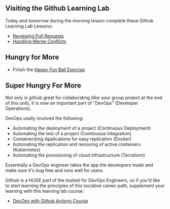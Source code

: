 ## Visiting the Github Learning Lab

Today and tomorrow during the morning lesson complete these Github Learning Lab Lessons:

- [Reviewing Pull Requests](https://lab.github.com/githubtraining/reviewing-pull-requests)
- [Handling Merge Conflicts](https://lab.github.com/githubtraining/managing-merge-conflicts)

## Hungry for More
- Finish the [Happy Fun Ball Exercise](https://git.generalassemb.ly/SEIR-927/Unit_3_React_Express/blob/main/Day_04/morning_exercise/README.md)

## Super Hungry For More

Not only is github great for collaborating (like your group project at the end of this unit), it is now an important part of "DevOps" (Developer Operations).

DevOps usally involved the following:

- Automating the deployment of a project (Continuous Deployment)
- Automating the test of a project (Continuous Integration)
- Containerizing Applications for easy replication (Docker)
- Automating the replication and removing of active containers (Kubernetes)
- Automating the provisioning of cloud infrastructure (Terraform)

Essentially a DevOps engineer takes the app the developers made and make sure it's bug free and runs well for users.

Github is a HUGE part of the toolset for DevOps Engineers, so if you'd like to start learning the principles of this lucrative career path, supplement your learning with this learning lab course:

- [DevOps with Github Actions Course](https://lab.github.com/githubtraining/devops-with-github-actions)
